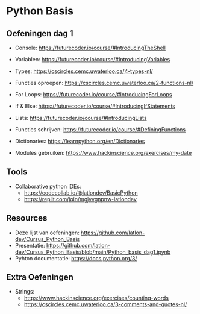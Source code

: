 # Python Basis

## Oefeningen dag 1

* Console: https://futurecoder.io/course/#IntroducingTheShell

* Variablen: https://futurecoder.io/course/#IntroducingVariables

* Types: https://cscircles.cemc.uwaterloo.ca/4-types-nl/

* Functies oproepen: https://cscircles.cemc.uwaterloo.ca/2-functions-nl/

* For Loops: https://futurecoder.io/course/#IntroducingForLoops

* If & Else: https://futurecoder.io/course/#IntroducingIfStatements

* Lists: https://futurecoder.io/course/#IntroducingLists 

* Functies schrijven: https://futurecoder.io/course/#DefiningFunctions

* Dictionaries: https://learnpython.org/en/Dictionaries

* Modules gebruiken: https://www.hackinscience.org/exercises/my-date


## Tools
* Collaborative python IDEs: 
    * https://codecollab.io/@latlondev/BasicPython
    * https://replit.com/join/mgjvvgnpnw-latlondev

## Resources
* Deze lijst van oefeningen: https://github.com/latlon-dev/Cursus_Python_Basis
* Presentatie: https://github.com/latlon-dev/Cursus_Python_Basis/blob/main/Python_basis_dag1.ipynb
* Pyhton documentatie: https://docs.python.org/3/

## Extra Oefeningen
* Strings:
    - https://www.hackinscience.org/exercises/counting-words
    - https://cscircles.cemc.uwaterloo.ca/3-comments-and-quotes-nl/
